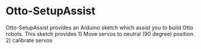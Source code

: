 # Otto-SetupAssist
Otto-SetupAssist provides an Arduino sketch which assist you to build Otto robots. This sketch provides 1) Move servos to neutral  (90 degree) position. 2) calibrate servos
